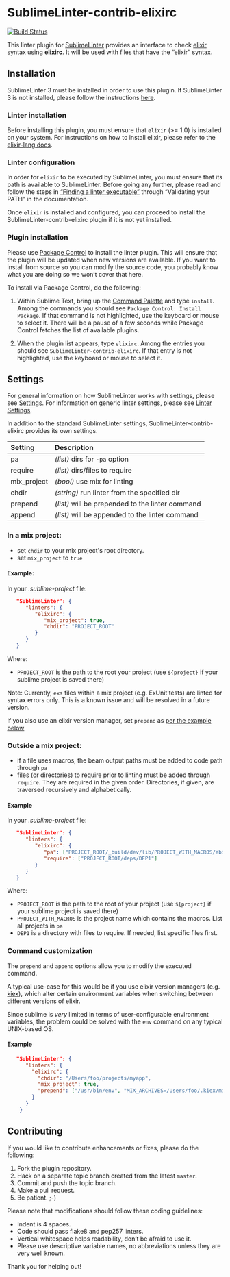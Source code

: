SublimeLinter-contrib-elixirc
==========================

[![Build Status](https://travis-ci.org/smanolloff/SublimeLinter-contrib-elixirc.svg?branch=master)](https://travis-ci.org/smanolloff/SublimeLinter-contrib-elixirc)

This linter plugin for [SublimeLinter][docs] provides an interface to check [elixir](http://elixir-lang.org) syntax using **elixirc**. It will be used with files that have the “elixir” syntax.

## Installation
SublimeLinter 3 must be installed in order to use this plugin. If SublimeLinter 3 is not installed, please follow the instructions [here][installation].

### Linter installation
Before installing this plugin, you must ensure that `elixir` (>= 1.0) is installed on your system. For instructions on how to install elixir, please refer to the [elixir-lang docs](http://elixir-lang.org/install.html).

### Linter configuration
In order for `elixir` to be executed by SublimeLinter, you must ensure that its path is available to SublimeLinter. Before going any further, please read and follow the steps in [“Finding a linter executable”](http://sublimelinter.readthedocs.org/en/latest/troubleshooting.html#finding-a-linter-executable) through “Validating your PATH” in the documentation.

Once `elixir` is installed and configured, you can proceed to install the SublimeLinter-contrib-elixirc plugin if it is not yet installed.

### Plugin installation
Please use [Package Control][pc] to install the linter plugin. This will ensure that the plugin will be updated when new versions are available. If you want to install from source so you can modify the source code, you probably know what you are doing so we won’t cover that here.

To install via Package Control, do the following:

1. Within Sublime Text, bring up the [Command Palette][cmd] and type `install`. Among the commands you should see `Package Control: Install Package`. If that command is not highlighted, use the keyboard or mouse to select it. There will be a pause of a few seconds while Package Control fetches the list of available plugins.

1. When the plugin list appears, type `elixirc`. Among the entries you should see `SublimeLinter-contrib-elixirc`. If that entry is not highlighted, use the keyboard or mouse to select it.

## Settings
For general information on how SublimeLinter works with settings, please see [Settings][settings]. For information on generic linter settings, please see [Linter Settings][linter-settings].

In addition to the standard SublimeLinter settings, SublimeLinter-contrib-elixirc provides its own settings.

| Setting     | Description                                      |
|:------------|:-------------------------------------------------|
| pa          | _(list)_ dirs for `-pa` option                   |
| require     | _(list)_ dirs/files to require                   |
| mix_project | _(bool)_ use mix for linting                     |
| chdir       | _(string)_ run linter from the specified dir     |
| prepend     | _(list)_ will be prepended to the linter command |
| append      | _(list)_ will be appended to the linter command  |

### In a mix project:
* set `chdir` to your mix project's root directory.
* set `mix_project` to `true`

#### Example:
In your _.sublime-project_ file:
```JSON
   "SublimeLinter": {
      "linters": {
         "elixirc": {
            "mix_project": true,
            "chdir": "PROJECT_ROOT"
         }
      }
   }
```

Where:
* `PROJECT_ROOT` is the path to the root your project (use `${project}` if your sublime project is saved there)

Note: Currently, `exs` files within a mix project (e.g. ExUnit tests) are linted for syntax errors only. This is a known issue and will be resolved in a future version.

If you also use an elixir version manager, set `prepend` as [per the example below](#example-2)


### Outside a mix project:
* if a file uses macros, the beam output paths must be added to code path through `pa`
* files (or directories) to require prior to linting must be added through `require`. They are required in the given order. Directories, if given, are traversed recursively and alphabetically.

#### Example
In your _.sublime-project_ file:
```JSON
   "SublimeLinter": {
      "linters": {
         "elixirc": {
            "pa": ["PROJECT_ROOT/_build/dev/lib/PROJECT_WITH_MACROS/ebin"],
            "require": ["PROJECT_ROOT/deps/DEP1"]
         }
      }
   }
```

Where:
* `PROJECT_ROOT` is the path to the root of your project (use `${project}` if your sublime project is saved there)
* `PROJECT_WITH_MACROS` is the project name which contains the macros. List all projects in `pa`
* `DEP1` is a directory with files to require. If needed, list specific files first.

### Command customization
The `prepend` and `append` options allow you to modify the executed command.

A typical use-case for this would be if you use elixir version managers (e.g. [kiex](https://github.com/taylor/kiex)), which alter certain environment variables when switching between different versions of elixir.

Since sublime is *very* limited in terms of user-configurable environment variables, the problem could be solved with the `env` command on any typical UNIX-based OS.

#### Example

```JSON
   "SublimeLinter": {
      "linters": {
        "elixirc": {
          "chdir": "/Users/foo/projects/myapp",
          "mix_project": true,
          "prepend": ["/usr/bin/env", "MIX_ARCHIVES=/Users/foo/.kiex/mix/archives/elixir-1.3.3"]
        }
      }
    }
```

## Contributing
If you would like to contribute enhancements or fixes, please do the following:

1. Fork the plugin repository.
1. Hack on a separate topic branch created from the latest `master`.
1. Commit and push the topic branch.
1. Make a pull request.
1. Be patient.  ;-)

Please note that modifications should follow these coding guidelines:

- Indent is 4 spaces.
- Code should pass flake8 and pep257 linters.
- Vertical whitespace helps readability, don’t be afraid to use it.
- Please use descriptive variable names, no abbreviations unless they are very well known.

Thank you for helping out!

[docs]: http://sublimelinter.readthedocs.org
[installation]: http://sublimelinter.readthedocs.org/en/latest/installation.html
[locating-executables]: http://sublimelinter.readthedocs.org/en/latest/usage.html#how-linter-executables-are-located
[pc]: https://sublime.wbond.net/installation
[cmd]: http://docs.sublimetext.info/en/sublime-text-3/extensibility/command_palette.html
[settings]: http://sublimelinter.readthedocs.org/en/latest/settings.html
[linter-settings]: http://sublimelinter.readthedocs.org/en/latest/linter_settings.html
[inline-settings]: http://sublimelinter.readthedocs.org/en/latest/settings.html#inline-settings
